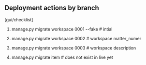 Deployment actions by branch
----------------------------

[gui/checklist]

1. manage.py migrate workspace 0001 --fake  # intial
2. manage.py migrate workspace 0002  # workspace matter_numer
3. manage.py migrate workspace 0003  # workspace description

4. manage.py migrate item # does not exist in live yet